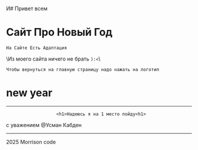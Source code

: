 И# Привет всем

<!-- этот сайт был сделан для хакатона -->

<h1>Сайт Про Новый Год</h1>

```На Сайте Есть Адаптация```

\\Из моего сайта ничего не брать `):<`\\

`Чтобы вернуться на главную страницу надо нажать на логотип` 

# new year

****************************************************************

                       <h1>Надеюсь я на 1 место пойду<h1>



с уважением 
@Усман Кабден



****************************************************************



2025 Morrison code
